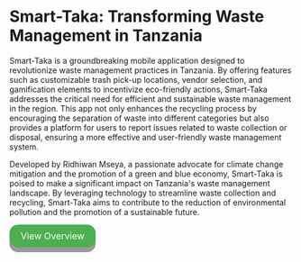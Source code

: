 # Smart-Taka: Transforming Waste Management in Tanzania

Smart-Taka is a groundbreaking mobile application designed to revolutionize waste management practices in Tanzania. By offering features such as customizable trash pick-up locations, vendor selection, and gamification elements to incentivize eco-friendly actions, Smart-Taka addresses the critical need for efficient and sustainable waste management in the region. This app not only enhances the recycling process by encouraging the separation of waste into different categories but also provides a platform for users to report issues related to waste collection or disposal, ensuring a more effective and user-friendly waste management system.

Developed by Ridhiwan Mseya, a passionate advocate for climate change mitigation and the promotion of a green and blue economy, Smart-Taka is poised to make a significant impact on Tanzania's waste management landscape. By leveraging technology to streamline waste collection and recycling, Smart-Taka aims to contribute to the reduction of environmental pollution and the promotion of a sustainable future.

<a href="./index.md" class="button">View Overview</a>

<style>
.button {
    display: inline-block;
    padding: 10px 20px;
    font-size: 16px;
    cursor: pointer;
    text-align: center;
    text-decoration: none;
    outline: none;
    color: #fff;
    background-color: #4CAF50;
    border: none;
    border-radius: 15px;
    box-shadow: 0 9px #999;
}

.button:hover {background-color: #3e8e41}

.button:active {
    background-color: #3e8e41;
    box-shadow: 0 5px #666;
    transform: translateY(4px);
}
</style>
